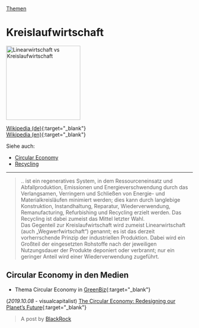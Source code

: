 [Themen](../themen.html)   

# Kreislaufwirtschaft

<img src="https://upload.wikimedia.org/wikipedia/commons/0/0b/Produktionsketten.png" height="200" alt="Linearwirtschaft vs Kreislaufwirtschaft">

[Wikipedia (de)](https://de.wikipedia.org/wiki/Kreislaufwirtschaft){:target="_blank"}   
[Wikipedia (en)](https://en.wikipedia.org/wiki/Circular_economy){:target="_blank"}   

Siehe auch:
* [Circular Economy](../thema/circular_economy.html)
* [Recycling](../thema/recycling.html)

---

> .. ist ein regeneratives System, in dem Ressourceneinsatz und Abfallproduktion, Emissionen und Energieverschwendung durch das Verlangsamen, Verringern und Schließen von Energie- und Materialkreisläufen minimiert werden; dies kann durch langlebige Konstruktion, Instandhaltung, Reparatur, Wiederverwendung, Remanufacturing, Refurbishing und Recycling erzielt werden. Das Recycling ist dabei zumeist das Mittel letzter Wahl.   
Das Gegenteil zur Kreislaufwirtschaft wird zumeist Linearwirtschaft (auch „Wegwerfwirtschaft“) genannt; es ist das derzeit vorherrschende Prinzip der industriellen Produktion. Dabei wird ein Großteil der eingesetzten Rohstoffe nach der jeweiligen Nutzungsdauer der Produkte deponiert oder verbrannt; nur ein geringer Anteil wird einer Wiederverwendung zugeführt.

## Circular Economy in den Medien
* Thema Circular Economy in [GreenBiz](https://www.greenbiz.com/collections/circular-economy){:target="_blank"}   

(_2019.10.08_ - visualcapitalist) [The Circular Economy: Redesigning our Planet’s Future](https://www.visualcapitalist.com/the-circular-economy-redesigning-our-planets-future/){:target="_blank"}   
> A post by [BlackRock](../konzerne/blackrock.html)
